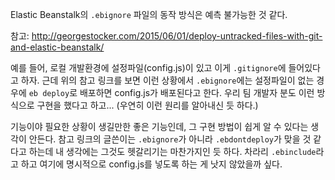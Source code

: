 Elastic Beanstalk의 `.ebignore` 파일의 동작 방식은 예측 불가능한 것 같다.

참고: http://georgestocker.com/2015/06/01/deploy-untracked-files-with-git-and-elastic-beanstalk/

예를 들어, 로컬 개발환경에 설정파일(config.js)이 있고 이게 `.gitignore`에 들어있다고 하자.
근데 위의 참고 링크를 보면 이런 상황에서 `.ebignore`에는 설정파일이 없는 경우에 `eb deploy`로 배포하면
config.js가 배포된다고 한다. 우리 팀 개발자 분도 이런 방식으로 구현을 했다고 하고... (우연히 이런 원리를 알아내신 듯
하다.)

기능이야 필요한 상황이 생길만한 좋은 기능인데, 그 구현 방법이 쉽게 알 수 있다는 생각이 안든다.
참고 링크의 글쓴이는 `.ebignore`가 아니라 `.ebdontdeploy`가 맞을 것 같다고 하는데 내 생각에는 그것도 헷갈리기는
마찬가지인 듯 하다. 차라리 `.ebinclude`라고 하고 여기에 명시적으로 config.js를 넣도록 하는 게 낫지 않았을까 싶다.
